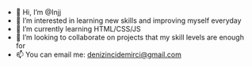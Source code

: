 - 👋 Hi, I’m @Injj
- 👀 I’m interested in learning new skills and improving myself everyday
- 🌱 I’m currently learning HTML/CSS/JS
- 💞️ I’m looking to collaborate on projects that my skill levels are enough for
- 📫 You can email me: denizincidemirci@gmail.com 

<!---
Injj/Injj is a ✨ special ✨ repository because its `README.md` (this file) appears on your GitHub profile.
You can click the Preview link to take a look at your changes.
--->
